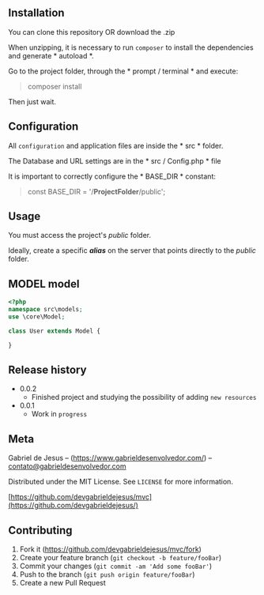 ## Installation
You can clone this repository OR download the .zip

When unzipping, it is necessary to run `composer` to install the dependencies and generate * autoload *.

Go to the project folder, through the * prompt / terminal * and execute:
> composer install

Then just wait.

## Configuration
All `configuration` and application files are inside the * src * folder.

The Database and URL settings are in the * src / Config.php * file

It is important to correctly configure the * BASE_DIR * constant:
> const BASE_DIR = '/**ProjectFolder**/public';

## Usage
You must access the project's *public* folder.

Ideally, create a specific ***alias*** on the server that points directly to the *public* folder.

## MODEL model
```php
<?php
namespace src\models;
use \core\Model;

class User extends Model {

}
```

## Release history

* 0.0.2
    * Finished project and studying the possibility of adding `new resources`
* 0.0.1
    * Work in `progress`

## Meta

Gabriel de Jesus – (https://www.gabrieldesenvolvedor.com/) – contato@gabrieldesenvolvedor.com

Distributed under the MIT License. See `LICENSE` for more information.

[https://github.com/devgabrieldejesus/mvc](https://github.com/devgabrieldejesus/)

## Contributing

1. Fork it (<https://github.com/devgabrieldejesus/mvc/fork>)
2. Create your feature branch (`git checkout -b feature/fooBar`)
3. Commit your changes (`git commit -am 'Add some fooBar'`)
4. Push to the branch (`git push origin feature/fooBar`)
5. Create a new Pull Request
